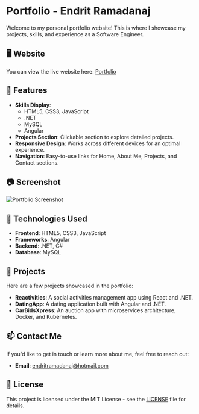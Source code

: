 # Portfolio - Endrit Ramadanaj

Welcome to my personal portfolio website! This is where I showcase my projects, skills, and experience as a Software Engineer.

## 🖥️ Website

You can view the live website here: [Portfolio](https://endritramadanaj.github.io/Portfolio/)

## 🌟 Features

- **Skills Display**: 
    - HTML5, CSS3, JavaScript
    - .NET
    - MySQL
    - Angular
- **Projects Section**: Clickable section to explore detailed projects.
- **Responsive Design**: Works across different devices for an optimal experience.
- **Navigation**: Easy-to-use links for Home, About Me, Projects, and Contact sections.

## 📷 Screenshot

![Portfolio Screenshot](https://endritramadanaj.github.io/Portfolio/)

## 🚀 Technologies Used

- **Frontend**: HTML5, CSS3, JavaScript
- **Frameworks**: Angular
- **Backend**: .NET, C#
- **Database**: MySQL

## 💼 Projects

Here are a few projects showcased in the portfolio:

- **Reactivities**: A social activities management app using React and .NET.
- **DatingApp**: A dating application built with Angular and .NET.
- **CarBidsXpress**: An auction app with microservices architecture, Docker, and Kubernetes.

## 📫 Contact Me

If you'd like to get in touch or learn more about me, feel free to reach out:

- **Email**: [endritramadanaj@hotmail.com](mailto:endritramadanaj@hotmail.com)

## 📝 License

This project is licensed under the MIT License - see the [LICENSE](LICENSE) file for details.
